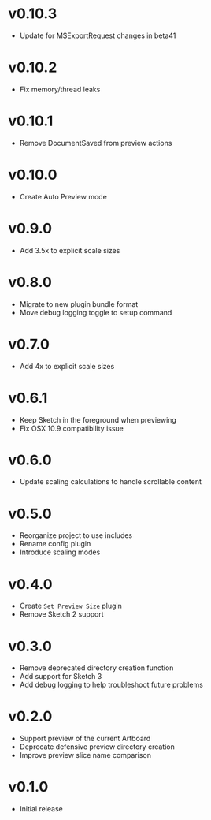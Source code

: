 # v0.10.3

* Update for MSExportRequest changes in beta41

# v0.10.2

* Fix memory/thread leaks

# v0.10.1

* Remove DocumentSaved from preview actions

# v0.10.0

* Create Auto Preview mode

# v0.9.0

* Add 3.5x to explicit scale sizes

# v0.8.0

* Migrate to new plugin bundle format
* Move debug logging toggle to setup command

# v0.7.0

* Add 4x to explicit scale sizes

# v0.6.1

* Keep Sketch in the foreground when previewing
* Fix OSX 10.9 compatibility issue

# v0.6.0

* Update scaling calculations to handle scrollable content

# v0.5.0

* Reorganize project to use includes
* Rename config plugin
* Introduce scaling modes

# v0.4.0

* Create `Set Preview Size` plugin
* Remove Sketch 2 support

# v0.3.0

* Remove deprecated directory creation function
* Add support for Sketch 3
* Add debug logging to help troubleshoot future problems

# v0.2.0

* Support preview of the current Artboard
* Deprecate defensive preview directory creation
* Improve preview slice name comparison

# v0.1.0

* Initial release

